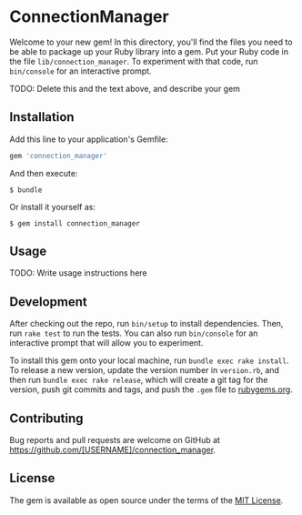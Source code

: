 # ConnectionManager

Welcome to your new gem! In this directory, you'll find the files you need to be able to package up your Ruby library into a gem. Put your Ruby code in the file `lib/connection_manager`. To experiment with that code, run `bin/console` for an interactive prompt.

TODO: Delete this and the text above, and describe your gem

## Installation

Add this line to your application's Gemfile:

```ruby
gem 'connection_manager'
```

And then execute:

    $ bundle

Or install it yourself as:

    $ gem install connection_manager

## Usage

TODO: Write usage instructions here

## Development

After checking out the repo, run `bin/setup` to install dependencies. Then, run `rake test` to run the tests. You can also run `bin/console` for an interactive prompt that will allow you to experiment.

To install this gem onto your local machine, run `bundle exec rake install`. To release a new version, update the version number in `version.rb`, and then run `bundle exec rake release`, which will create a git tag for the version, push git commits and tags, and push the `.gem` file to [rubygems.org](https://rubygems.org).

## Contributing

Bug reports and pull requests are welcome on GitHub at https://github.com/[USERNAME]/connection_manager.

## License

The gem is available as open source under the terms of the [MIT License](https://opensource.org/licenses/MIT).
